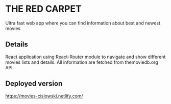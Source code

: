 # THE RED CARPET
Ultra fast web app where you can find information about best and newest movies

## Details
React application using React-Router module to navigate and show different movies lists and details. All information are fetched from themoviedb.org API.

## Deployed version
https://movies-cislowski.netlify.com/